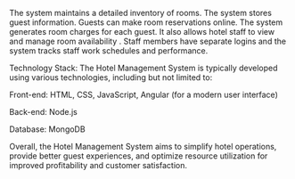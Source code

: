 The system maintains a detailed inventory of rooms. The system stores guest information. Guests can make room reservations online. The system generates room charges for each guest.  It also allows hotel staff to view and manage room availability . Staff members have separate logins and the system tracks staff work schedules and performance.

Technology Stack: The Hotel Management System is typically developed using various technologies, including but not limited to:

Front-end: HTML, CSS, JavaScript,  Angular (for a modern user interface)

Back-end: Node.js

Database: MongoDB

Overall, the Hotel Management System aims to simplify hotel operations, provide better guest experiences, and optimize resource utilization for improved profitability and customer satisfaction.

